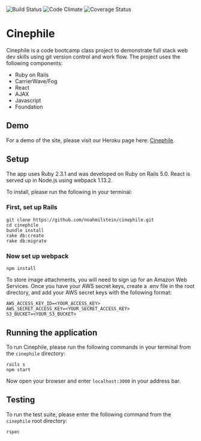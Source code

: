 ![Build Status](https://codeship.com/projects/69a45620-6ba7-0134-f930-7ea83503a0a9/status?branch=master)
![Code Climate](https://codeclimate.com/github/noahmilstein/cinephile.png)
![Coverage Status](https://coveralls.io/repos/noahmilstein/cinephile/badge.png)

# Cinephile
Cinephile is a code bootcamp class project to demonstrate full stack web dev skills
using git version control and work flow. The project uses the following components:

* Ruby on Rails
* CarrierWave/Fog
* React
* AJAX
* Javascript
* Foundation

## Demo
For a demo of the site, please visit our Heroku page here: [Cinephile](http://cinephile-launch.herokuapp.com/).


## Setup
The app uses Ruby 2.3.1 and was developed on Ruby on Rails 5.0.  React is served up
in Node.js using webpack 1.13.2.

To install, please run the following in your terminal:

### First, set up Rails
```
git clone https://github.com/noahmilstein/cinephile.git
cd cinephile
bundle install
rake db:create
rake db:migrate
```

### Now set up webpack
`npm install`

To store image attachments, you will need to sign up for an Amazon Web Services.
Once you have your AWS secret keys, create a .env file in the root directory,
and add your AWS secret keys with the following format:

```
AWS_ACCESS_KEY_ID=<YOUR_ACCESS_KEY>
AWS_SECRET_ACCESS_KEY=<YOUR_SECRET_ACCESS_KEY>
S3_BUCKET=<YOUR_S3_BUCKET>
```

## Running the application
To run Cinephile, please run the following commands in your terminal from the
`cinephile` directory:

```
rails s
npm start
```

Now open your browser and enter `localhost:3000` in your address bar.

## Testing
To run the test suite, please enter the following command from the `cinephile`
root directory:

`rspec`
